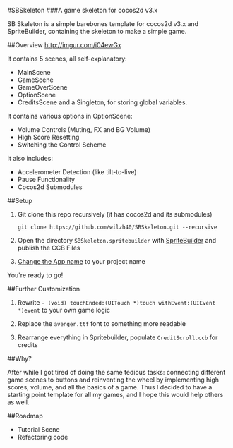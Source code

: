 #SBSkeleton
###A game skeleton for cocos2d v3.x

SB Skeleton is a simple barebones template for cocos2d v3.x and SpriteBuilder, containing the skeleton to make a simple game. 

##Overview
http://imgur.com/i04ewGx

It contains 5 scenes, all self-explanatory: 
- MainScene
- GameScene
- GameOverScene
- OptionScene
- CreditsScene
and a Singleton, for storing global variables.

It contains various options in OptionScene:
- Volume Controls (Muting, FX and BG Volume)
- High Score Resetting
- Switching the Control Scheme

It also includes:
- Accelerometer Detection (like tilt-to-live)
- Pause Functionality
- Cocos2d Submodules

##Setup

1. Git clone this repo recursively (it has cocos2d and its submodules)

	`git clone https://github.com/wilzh40/SBSkeleton.git --recursive`

2. Open the directory `SBSkeleton.spritebuilder` with [SpriteBuilder](http://www.spritebuilder.com/) and publish the CCB Files

3. [Change the App name](http://stackoverflow.com/questions/238980/how-to-change-the-name-of-an-ios-app/20418989#20418989) to your project name

You're ready to go! 
 
##Further Customization

1. Rewrite `- (void) touchEnded:(UITouch *)touch withEvent:(UIEvent *)event`
to your own game logic

2. Replace the `avenger.ttf` font to something more readable

3. Rearrange everything in Spritebuilder, populate `CreditScroll.ccb` for credits


##Why?

After while I got tired of doing the same tedious tasks: connecting different game scenes to buttons and reinventing the wheel by implementing high scores, volume, and all the basics of a game. Thus I decided to have a starting point template for all my games, and I hope this would help others as well.

##Roadmap

- Tutorial Scene
- Refactoring code







